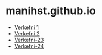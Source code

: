 # manihst.github.io

* [Verkefni 1](verkefni1)
* [Verkefni 2](verkefni2)
* [Verkefni-23](verkefni-23)
* [Verkefni-24](verkefni-24)


